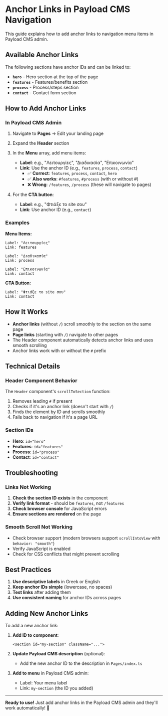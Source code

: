 # Anchor Links in Payload CMS Navigation

This guide explains how to add anchor links to navigation menu items in Payload CMS admin.

## Available Anchor Links

The following sections have anchor IDs and can be linked to:

- **`hero`** - Hero section at the top of the page
- **`features`** - Features/benefits section
- **`process`** - Process/steps section  
- **`contact`** - Contact form section

## How to Add Anchor Links

### In Payload CMS Admin

1. Navigate to **Pages** → Edit your landing page
2. Expand the **Header** section
3. In the **Menu** array, add menu items:
   - **Label**: e.g., "Λειτουργίες", "Διαδικασία", "Επικοινωνία"
   - **Link**: Use the anchor ID (e.g., `features`, `process`, `contact`)
     - ✅ **Correct**: `features`, `process`, `contact`, `hero`
     - ✅ **Also works**: `#features`, `#process` (with or without #)
     - ❌ **Wrong**: `/features`, `/process` (these will navigate to pages)

4. For the **CTA button**:
   - **Label**: e.g., "Φτιάξε το site σου"
   - **Link**: Use anchor ID (e.g., `contact`)

### Examples

**Menu Items:**
```
Label: "Λειτουργίες"
Link: features

Label: "Διαδικασία"  
Link: process

Label: "Επικοινωνία"
Link: contact
```

**CTA Button:**
```
Label: "Φτιάξε το site σου"
Link: contact
```

## How It Works

- **Anchor links** (without `/`) scroll smoothly to the section on the same page
- **Page links** (starting with `/`) navigate to other pages
- The Header component automatically detects anchor links and uses smooth scrolling
- Anchor links work with or without the `#` prefix

## Technical Details

### Header Component Behavior

The `Header` component's `scrollToSection` function:
1. Removes leading `#` if present
2. Checks if it's an anchor link (doesn't start with `/`)
3. Finds the element by ID and scrolls smoothly
4. Falls back to navigation if it's a page URL

### Section IDs

- **Hero**: `id="hero"` 
- **Features**: `id="features"`
- **Process**: `id="process"`
- **Contact**: `id="contact"`

## Troubleshooting

### Links Not Working

1. **Check the section ID exists** in the component
2. **Verify link format** - should be `features`, not `/features`
3. **Check browser console** for JavaScript errors
4. **Ensure sections are rendered** on the page

### Smooth Scroll Not Working

- Check browser support (modern browsers support `scrollIntoView` with `behavior: "smooth"`)
- Verify JavaScript is enabled
- Check for CSS conflicts that might prevent scrolling

## Best Practices

1. **Use descriptive labels** in Greek or English
2. **Keep anchor IDs simple** (lowercase, no spaces)
3. **Test links** after adding them
4. **Use consistent naming** for anchor IDs across pages

## Adding New Anchor Links

To add a new anchor link:

1. **Add ID to component**:
   ```tsx
   <section id="my-section" className="...">
   ```

2. **Update Payload CMS description** (optional):
   - Add the new anchor ID to the description in `Pages/index.ts`

3. **Add to menu** in Payload CMS admin:
   - Label: Your menu label
   - Link: `my-section` (the ID you added)

---

**Ready to use!** Just add anchor links in the Payload CMS admin and they'll work automatically! 🎯

